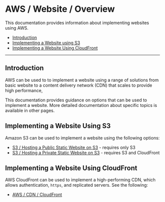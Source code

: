 # AWS / Website / Overview #

This documentation provides information about implementing websites using AWS.

* [Introduction](#introduction)
* [Implementing a Website using S3](#implementing-a-website-using-s3)
* [Implementing a Website Using CloudFront](#implementing-a-website-using-cloudfront)

---------------

## Introduction ##

AWS can be used to to implement a website using a range of solutions from basic website to
a content delivery network (CDN) that scales to provide high performance,

This documentation provides guidance on options that can be used to implement a website.
More detailed documentation about specific topics is available in other pages.

## Implementing a Website Using S3 ##

Amazon S3 can be used to implement a website using the following options:

* [S3 / Hosting a Public Static Website on S3](s3/s3.md) - requires only S3
* [S3 / Hosting a Private Static Website on S3](s3/s3.md#hosting-a-private-static-website-on-s3) - requires S3 and CloudFront

## Implementing a Website Using CloudFront ##

AWS CloudFront can be used to implement a high-performing CDN,
which allows authentication, `https`, and replicated servers.
See the following:

* [AWS / CDN / CloudFront](../cdn/cloudfront/cloudfront.md)
